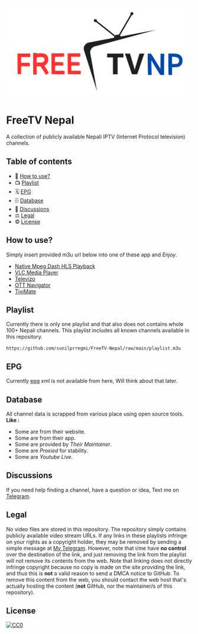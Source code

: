 ![Banner](./banner.png)

# FreeTV Nepal

A collection of publicly available Nepali IPTV (Internet Protocol television) channels.

## Table of contents

- 🚀 [How to use?](#how-to-use)
- 📺 [Playlist](#playlist)
- 🗓 [EPG](#epg)
- 🗄 [Database](#database)
- 💬 [Discussions](#discussions)
- ⚖ [Legal](#legal)
- © [License](#license)

## How to use?

Simply insert provided m3u url below into one of these app and _Enjoy_.

- [Native Mpeg Dash HLS Playback](https://github.com/Palethorn/nas-extension)
- [VLC Media Player](https://www.videolan.org/vlc/)
- [Televizo](https://televizo.net/)
- [OTT Navigator](https://github.com/ottnav/)
- [TiviMate](https://play.google.com/store/apps/details?id=ar.tvplayer.tv)

## Playlist

Currently there is only one playlist and that also does not contains whole 100+ Nepali channels. This playlist includes all known channels available in this repository.

```
https://github.com/sunilprregmi/FreeTV-Nepal/raw/main/playlist.m3u
```

## EPG

Currently [epg](https://en.wikipedia.org/wiki/Electronic_program_guide) xml is not available from here, Will think about that later.

## Database

All channel data is scrapped from various place using open source tools. **Like :**

- Some are from their website.
- Some are from their app.
- Some are provided by _Their Maintainer_.
- Some are _Proxied_ for stability.
- Some are _Youtube Live_.

## Discussions

If you need help finding a channel, have a question or idea, Text me on [Telegram](https://t.me/guruusr).

## Legal

No video files are stored in this repository. The repository simply contains publicly available video stream URLs. If any links in these playlists infringe on your rights as a copyright holder, they may be removed by sending a simple message at [My Telegram](https://t.me/guruusr). However, note that i/me have **no control** over the destination of the link, and just removing the link from the playlist will not remove its contents from the web. Note that linking does not directly infringe copyright because no copy is made on the site providing the link, and thus this is **not** a valid reason to send a DMCA notice to GitHub. To remove this content from the web, you should contact the web host that's actually hosting the content (**not** GitHub, nor the maintainer/s of this repository).

## License

[![CC0](http://mirrors.creativecommons.org/presskit/buttons/88x31/svg/cc-zero.svg)](LICENSE)
